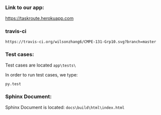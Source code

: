 ### Link to our app:

https://taskroute.herokuapp.com


### travis-ci
    
    https://travis-ci.org/wilsonzhang6/CMPE-131-Grp10.svg?branch=master


### Test cases:
Test cases are located ```app\tests\```

In order to run test cases, we type:

    py.test

### Sphinx Document:
Sphinx Document is located:
 ```docs\build\html\index.html```